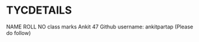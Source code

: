 # TYCDETAILS


NAME         ROLL NO     class     marks
Ankit        47
Github username: ankitpartap (Please do follow)

